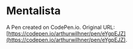 # Mentalista

A Pen created on CodePen.io. Original URL: [https://codepen.io/arthurwilhner/pen/eYgpEJZ](https://codepen.io/arthurwilhner/pen/eYgpEJZ).


